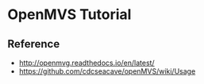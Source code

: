 # OpenMVS Tutorial

## Reference
* http://openmvg.readthedocs.io/en/latest/
* https://github.com/cdcseacave/openMVS/wiki/Usage
